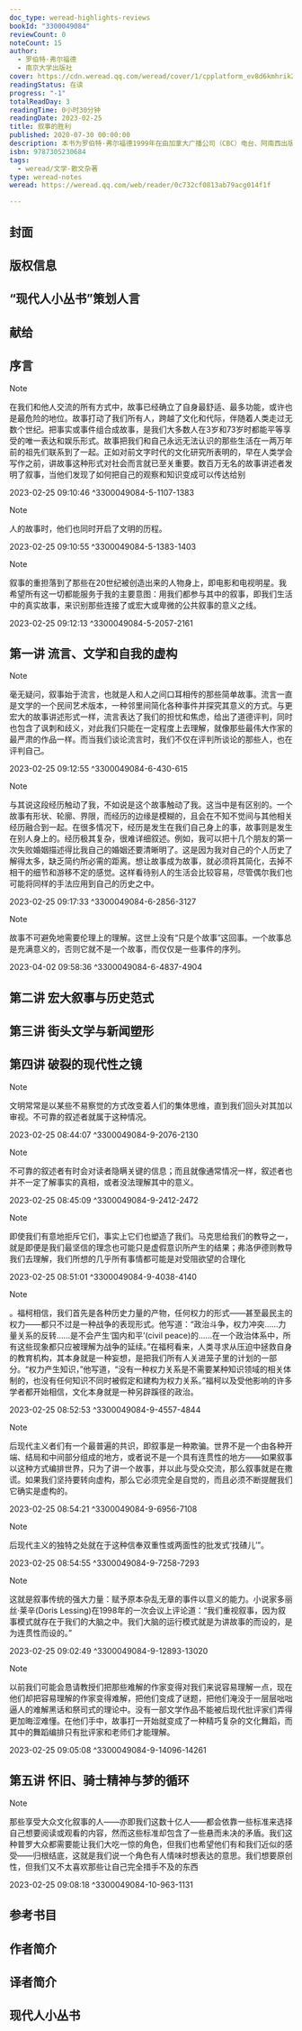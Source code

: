 ```yaml
---
doc_type: weread-highlights-reviews
bookId: "3300049084"
reviewCount: 0
noteCount: 15
author:
  - 罗伯特·弗尔福德
  - 南京大学出版社
cover: https://cdn.weread.qq.com/weread/cover/1/cpplatform_ev8d6kmhrik2xcfp7dv2uz/t7_cpplatform_ev8d6kmhrik2xcfp7dv2uz1676615085.jpg
readingStatus: 在读
progress: "-1"
totalReadDay: 3
readingTime: 0小时30分钟
readingDate: 2023-02-25
title: 叙事的胜利
published: 2020-07-30 00:00:00
description: 本书为罗伯特·弗尔福德1999年在由加拿大广播公司（CBC）电台、阿南西出版社（HouseofAnansiPress）和多伦多大学梅西学院共同筹办的梅西讲演系列内容的结集。从几个不同寻常的角度来审视叙事，并尽可能地对其展开更广泛的讨论。弗尔福德将这半个世纪以来作为记者和批评家的经验浓缩成了一部论述人类生活与故事之间相互塑造过程的著作。
isbn: 9787305230684
tags:
  - weread/文学-散文杂著
type: weread-notes
weread: https://weread.qq.com/web/reader/0c732cf0813ab79acg014f1f

---
```



## 封面

## 版权信息

## “现代人小丛书”策划人言

## 献给

## 序言

> [!NOTE] 
> 在我们和他人交流的所有方式中，故事已经确立了自身最舒适、最多功能，或许也是最危险的地位。故事打动了我们所有人，跨越了文化和代际，伴随着人类走过无数个世纪。把事实或事件组合成故事，是我们大多数人在3岁和73岁时都能平等享受的唯一表达和娱乐形式。故事把我们和自己永远无法认识的那些生活在一两万年前的祖先们联系到了一起。正如对前文字时代的文化研究所表明的，早在人类学会写作之前，讲故事这种形式对社会而言就已至关重要。数百万无名的故事讲述者发明了叙事，当他们发现了如何把自己的观察和知识变成可以传达给别
> 
> 2023-02-25 09:10:46 ^3300049084-5-1107-1383

> [!NOTE] 
> 人的故事时，他们也同时开启了文明的历程。
> 
> 2023-02-25 09:10:55 ^3300049084-5-1383-1403

> [!NOTE] 
> 叙事的重担落到了那些在20世纪被创造出来的人物身上，即电影和电视明星。我希望所有这一切都能服务于我的主要意图：用我们都参与其中的叙事，即我们生活中的真实故事，来识别那些连接了或宏大或卑微的公共叙事的意义之线。
> 
> 2023-02-25 09:12:13 ^3300049084-5-2057-2161

## 第一讲 流言、文学和自我的虚构

> [!NOTE] 
> 毫无疑问，叙事始于流言，也就是人和人之间口耳相传的那些简单故事。流言一直是文学的一个民间艺术版本，一种邻里间简化各种事件并探究其意义的方式。与更宏大的故事讲述形式一样，流言表达了我们的担忧和焦虑，给出了道德评判，同时也包含了讽刺和歧义，对此我们只能在一定程度上去理解，就像那些最伟大作家的最严肃的作品一样。而当我们谈论流言时，我们不仅在评判所谈论的那些人，也在评判自己。
> 
> 2023-02-25 09:12:55 ^3300049084-6-430-615

> [!NOTE] 
> 与其说这段经历触动了我，不如说是这个故事触动了我。这当中是有区别的。一个故事有形状、轮廓、界限，而经历的边缘是模糊的，且会在不知不觉间与其他相关经历融合到一起。在很多情况下，经历是发生在我们自己身上的事，故事则是发生在别人身上的。经历极其复杂，很难详细叙述。例如，我可以把十几个朋友的第一次失败婚姻描述得比我自己的婚姻还要清晰明了。这是因为我对自己的个人历史了解得太多，缺乏简约所必需的距离。想让故事成为故事，就必须将其简化，去掉不相干的细节和游移不定的感觉。这样看待别人的生活会比较容易，尽管偶尔我们也可能将同样的手法应用到自己的历史之中。
> 
> 2023-02-25 09:17:33 ^3300049084-6-2856-3127

> [!NOTE] 
> 故事不可避免地需要伦理上的理解。这世上没有“只是个故事”这回事。一个故事总是充满意义的，否则它就不是一个故事，而仅仅是一些事件的序列。
> 
> 2023-04-02 09:58:36 ^3300049084-6-4837-4904

## 第二讲 宏大叙事与历史范式

## 第三讲 街头文学与新闻塑形

## 第四讲 破裂的现代性之镜

> [!NOTE] 
> 文明常常是以某些不易察觉的方式改变着人们的集体思维，直到我们回头对其加以审视。不可靠的叙述者就属于这种情况。
> 
> 2023-02-25 08:44:07 ^3300049084-9-2076-2130

> [!NOTE] 
> 不可靠的叙述者有时会对读者隐瞒关键的信息；而且就像通常情况一样，叙述者也并不一定了解事实的真相，或者没法理解其中的意义。
> 
> 2023-02-25 08:45:09 ^3300049084-9-2412-2472

> [!NOTE] 
> 即使我们有意地拒斥它们，事实上它们也塑造了我们。马克思给我们的教导之一，就是即便是我们最坚信的理念也可能只是虚假意识所产生的结果；弗洛伊德则教导我们去理解，我们所想的几乎所有事情都可能是对受阻欲望的合理化
> 
> 2023-02-25 08:51:01 ^3300049084-9-4038-4140

> [!NOTE] 
> 。福柯相信，我们首先是各种历史力量的产物，任何权力的形式——甚至最民主的权力——都只不过是一种战争的表现形式。他写道：“政治斗争，权力冲突……力量关系的反转……是不会产生‘国内和平’(civil peace)的……在一个政治体系中，所有这些现象都只应被理解为战争的延续。”在福柯看来，人类寻求从压迫中拯救自身的教育机构，其本身就是一种妄想，是把我们所有人关进笼子里的计划的一部分。“权力产生知识，”他写道，“没有一种权力关系是不需要某种知识领域的相关体制的，也没有任何知识不同时被假定和建构为权力关系。”福柯以及受他影响的许多学者都开始相信，文化本身就是一种另辟蹊径的政治。
> 
> 2023-02-25 08:52:53 ^3300049084-9-4557-4844

> [!NOTE] 
> 后现代主义者们有一个最普遍的共识，即叙事是一种欺骗。世界不是一个由各种开端、结局和中间部分组成的地方，或者说不是一个具有连贯性的地方——如果叙事以这种方式编排世界，只为了讲一个故事，并以此与受众交流，那么叙事就是在撒谎。如果我们坚持要转向虚构，那么它必须完全是自觉的，而且必须不断提醒我们它确实是虚构的。
> 
> 2023-02-25 08:54:21 ^3300049084-9-6956-7108

> [!NOTE] 
> 后现代主义的独特之处就在于这种信奉双重性或两面性的批发式‘找碴儿’”。
> 
> 2023-02-25 08:54:55 ^3300049084-9-7258-7293

> [!NOTE] 
> 这就是叙事传统的强大力量：赋予原本杂乱无章的事件以意义的能力。小说家多丽丝·莱辛(Doris Lessing)在1998年的一次会议上评论道：“我们重视叙事，因为叙事模式就存在于我们的大脑之中。我们大脑的运行模式就是为讲故事的而设的，是为连贯性而设的。”
> 
> 2023-02-25 09:02:49 ^3300049084-9-12893-13020

> [!NOTE] 
> 以前我们可能会恳请教授们把那些难解的作家变得对我们来说容易理解一点，现在他们却把容易理解的作家变得难解，把他们变成了谜题，把他们淹没于一层层咄咄逼人的难解黑话和祭司式的理论中。没有一部文学作品不能被后现代批评家们弄得更加晦涩难懂。在他们手中，故事打一开始就变成了一种精巧复杂的文化舞蹈，而其中的舞蹈编排只有批评家和老师们才能理解。
> 
> 2023-02-25 09:05:08 ^3300049084-9-14096-14261

## 第五讲 怀旧、骑士精神与梦的循环

> [!NOTE] 
> 那些享受大众文化叙事的人——亦即我们这数十亿人——都会依靠一些标准来选择自己想要阅读或观看的内容，然而这些标准却包含了一些悬而未决的矛盾。我们这种普罗大众都需要能让我们大吃一惊的角色，但我们也希望他们有和我们近似的感受——归根结底，这就是我们说一个角色有人情味时想表达的意思。我们想要原创性，但我们又不太喜欢那些让自己完全措手不及的东西
> 
> 2023-02-25 09:08:18 ^3300049084-10-963-1131

## 参考书目

## 作者简介

## 译者简介

## 现代人小丛书

